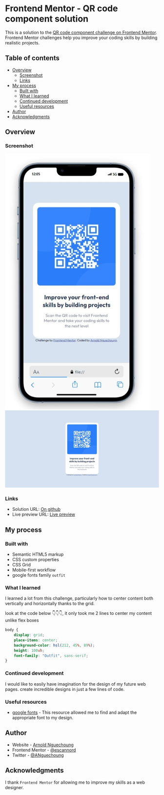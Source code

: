 # Frontend Mentor - QR code component solution

This is a solution to the [QR code component challenge on Frontend Mentor](https://www.frontendmentor.io/challenges/qr-code-component-iux_sIO_H). Frontend Mentor challenges help you improve your coding skills by building realistic projects. 

## Table of contents

- [Overview](#overview)
  - [Screenshot](#screenshot)
  - [Links](#links)
- [My process](#my-process)
  - [Built with](#built-with)
  - [What I learned](#what-i-learned)
  - [Continued development](#continued-development)
  - [Useful resources](#useful-resources)
- [Author](#author)
- [Acknowledgments](#acknowledgments)



## Overview

### Screenshot

![](images/screenshot_mobile.jpeg)![](images/screenshot_web.jpg)


### Links
- Solution URL: [On github](https://github.com/escannord/qr-code-component-main)
- Live preview URL: [Live preview](https://qr-code-component-main-peach-eight.vercel.app/)

## My process

### Built with

- Semantic HTML5 markup
- CSS custom properties
- CSS Grid
- Mobile-first workflow
- google fonts family ``outfit``



### What I learned

I learned a lot from this challenge, particularly how to center content both vertically and horizontally thanks to the grid.

look at the code below 👇👇👇, it only took me 2 lines to center my content unlike flex boxes


```css
body {
	display: grid;
	place-items: center;
	background-color: hsl(212, 45%, 89%);
	height: 100vh;
	font-family: "Outfit", sans-serif;
}
```



### Continued development

I would like to easily have imagination for the design of my future web pages. create incredible designs in just a few lines of code.


### Useful resources

- [google fonts](https://fonts.googleapis.com) - This resource allowed me to find and adapt the appropriate font to my design.


## Author

- Website - [Arnold Nguechoung](https://github.com/escannord)
- Frontend Mentor - [@escannord](https://www.frontendmentor.io/profile/escannord)
- Twitter - [@ANguechoung](https://x.com/ANguechoung)

## Acknowledgments

I thank ``Frontend Mentor`` for allowing me to improve my skills as a web designer.

